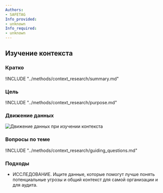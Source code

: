 ```yaml
---
Authors:
- SAFETAG
Info_provided:
- unknown
Info_required:
- unknown
---
```


## Изучение контекста

### Кратко

!INCLUDE "../methods/context_research/summary.md"

### Цель

!INCLUDE "../methods/context_research/purpose.md"

### Движение данных

![Движение данных при изучении контекста](images/info_flows/context_research.svg)

### Вопросы по теме

!INCLUDE "../methods/context_research/guiding_questions.md"

### Подходы

* ИССЛЕДОВАНИЕ. Ищите данные, которые помогут лучше понять потенциальные угрозы и общий контекст для самой организации и для аудита.